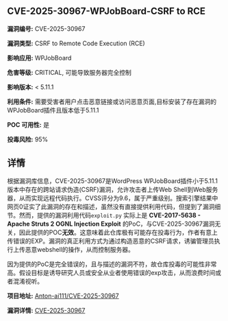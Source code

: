 ## CVE-2025-30967-WPJobBoard-CSRF to RCE

**漏洞编号:** CVE-2025-30967

**漏洞类型:** CSRF to Remote Code Execution (RCE)

**影响应用:** WPJobBoard

**危害等级:** CRITICAL, 可能导致服务器完全控制

**影响版本:** < 5.11.1

**利用条件:** 需要受害者用户点击恶意链接或访问恶意页面,目标安装了存在漏洞的WPJobBoard插件且版本低于5.11.1

**POC 可用性:** 是

**投毒风险:** 95%

## 详情

根据漏洞库信息，CVE-2025-30967是WordPress WPJobBoard插件小于5.11.1版本中存在的跨站请求伪造(CSRF)漏洞，允许攻击者上传Web Shell到Web服务器，从而实现远程代码执行。CVSS评分为9.6，属于严重级别。搜索引擎结果中网页0证实了此漏洞的存在和描述，虽然没有直接提供利用代码，但提到了漏洞细节。然而，提供的漏洞利用代码`exploit.py` 实际上是 **CVE-2017-5638 - Apache Struts 2 OGNL Injection Exploit** 的PoC，与CVE-2025-30967漏洞无关，因此提供的POC**无效**。这意味着此仓库极有可能存在投毒行为，作者有意上传错误的EXP。漏洞的真正利用方式为通过构造恶意的CSRF请求，诱骗管理员执行上传恶意webshell的操作，从而控制服务器。

因为提供的PoC是完全错误的，且与描述的漏洞不符，故仓库投毒的可能性非常高。假设目标是诱导研究人员或安全从业者使用错误的exp攻击，从而浪费时间或者混淆视听。

**项目地址:** [Anton-ai111/CVE-2025-30967](https://github.com/Anton-ai111/CVE-2025-30967)

**漏洞详情:** [CVE-2025-30967](https://nvd.nist.gov/vuln/detail/CVE-2025-30967)